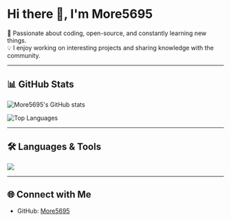 # Hi there 👋, I'm More5695  

🚀 Passionate about coding, open-source, and constantly learning new things.  
💡 I enjoy working on interesting projects and sharing knowledge with the community.  

---

## 📊 GitHub Stats  

![More5695's GitHub stats](https://github-readme-stats.vercel.app/api?username=More5695&show_icons=true&theme=tokyonight)  

![Top Languages](https://github-readme-stats.vercel.app/api/top-langs/?username=More5695&layout=compact&theme=tokyonight)  

---

## 🛠️ Languages & Tools  
<p>
  <img src="https://skillicons.dev/icons?i=python,java,cpp,js,html,css,nodejs,react,git,github,vscode,linux&theme=dark" />
</p>

---

## 🌐 Connect with Me  
- GitHub: [More5695](https://github.com/More5695)  
<!--
**More5695/More5695** is a ✨ _special_ ✨ repository because its `README.md` (this file) appears on your GitHub profile.

Here are some ideas to get you started:

- 🔭 I’m currently working on ...
- 🌱 I’m currently learning ...
- 👯 I’m looking to collaborate on ...
- 🤔 I’m looking for help with ...
- 💬 Ask me about ...
- 📫 How to reach me: ...
- 😄 Pronouns: ...
- ⚡ Fun fact: ...
-->
